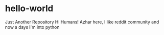 # hello-world
Just Another Repository
Hi Humans!
Azhar here, I like reddit community and now a days I'm into python

